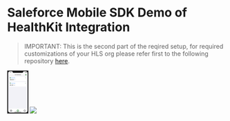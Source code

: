 # Saleforce Mobile SDK Demo of HealthKit Integration

> IMPORTANT: This is the second part of the reqired setup, for required customizations of your HLS org please refer first to the following repository [here](https://github.com/ygavrylenko/healthkitdemo-sfdx.git).

<img src="images/HealthKitDemo-Measurements.png" height="100">
<img src="HealthKitDemo-Authorize.png" height="100">
